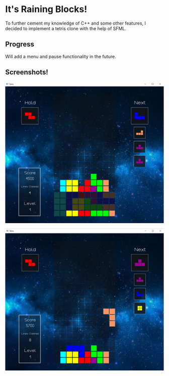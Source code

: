# It's Raining Blocks!

To further cement my knowledge of C++ and some other features, I decided
to implement a tetris clone with the help of SFML.

## Progress

Will add a menu and pause functionality in the future.

## Screenshots!

![screenshot1](/img/screenshot1.png?raw=true "Clearing Lines After a Tetris")

![screenshot2](/img/screenshot2.png?raw=true "A falling L block")